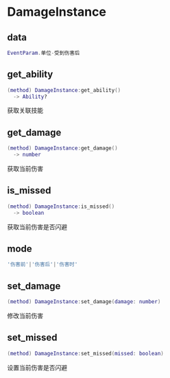 # DamageInstance

## data

```lua
EventParam.单位-受到伤害后
```

## get_ability

```lua
(method) DamageInstance:get_ability()
  -> Ability?
```

 获取关联技能
## get_damage

```lua
(method) DamageInstance:get_damage()
  -> number
```

 获取当前伤害
## is_missed

```lua
(method) DamageInstance:is_missed()
  -> boolean
```

 获取当前伤害是否闪避
## mode

```lua
'伤害前'|'伤害后'|'伤害时'
```

## set_damage

```lua
(method) DamageInstance:set_damage(damage: number)
```

 修改当前伤害
## set_missed

```lua
(method) DamageInstance:set_missed(missed: boolean)
```

 设置当前伤害是否闪避

